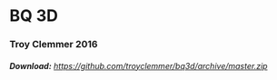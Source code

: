 # BQ 3D
### Troy Clemmer 2016
###### **Download:** https://github.com/troyclemmer/bq3d/archive/master.zip
